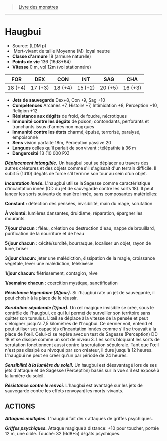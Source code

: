 ﻿> [Livre des monstres](tome_of_beasts.md)

---

# Haugbui

- Source: (LDM p)
-  Mort-vivant de taille Moyenne (M), loyal neutre
- **Classe d'armure** 18 (armure naturelle)
- **Points de vie** 136 (16d8+64)
- **Vitesse** 0 m, vol 12m (vol stationnaire)

|FOR|DEX|CON|INT|SAG|CHA|
|---|---|---|---|---|---|
|18 (+4)|17 (+3)|18 (+4)|15 (+2)|20 (+5)|16 (+3)|

- **Jets de sauvegarde** Dex+8, Con +9, Sag +10
- **Compétences** Arcanes +7, Histoire +7, Intimidation +8, Perception +10, Religion +12
- **Résistance aux dégâts** de froid, de foudre, nécrotiques
- **Immunité contre les dégâts** de poison; contondants, perforants et tranchants issus d'armes non magiques
- **Immunité contre les états** charmé, épuisé, terrorisé, paralysé, empoisonné
- **Sens** vision parfaite 18m, Perception passive 20
- **Langues** celles qu'il parlait de son vivant ; télépathie à 36 m
- **Dangerosité** 13 (10 000 PX)

**_Déplacement intangible._** Un haugbui peut se déplacer au travers des autres créatures et des objets comme s'il s'agissait d'un terrain difficile. Il subit 5 (1d10) dégâts de force s'il termine son tour au sein d'un objet.

**_Incantation innée._** L'haugbui utilise la Sagesse comme caractéristique d'incantation innée (DD du jet de sauvegarde contre les sorts 18). Il peut lancer les sorts suivants de manière innée, sans composantes matérielles:

**Constant :** détection des pensées, invisibilité, main du mage, scrutation

**À volonté:** lumières dansantes, druidisme, réparation, épargner les mourants

**7/jour chacun** : fléau, création ou destruction d'eau, nappe de brouillard, purification de la nourriture et de l'eau

**5/jour chacun** : cécité/surdité, bourrasque, localiser un objet, rayon de lune, briser

**3/jour chacun:** jeter une malédiction, dissipation de la magie, croissance végétale, lever une malédiction, télékinésie

**1/jour chacun:** flétrissement, contagion, rêve

**1/semaine chacun** : coercition mystique, sanctification

**_Résistance légendaire (3/jour)._** Si l'haugbui rate un jet de sauvegarde, il peut choisir à la place de le réussir.

**_Scrutation sépulcrale (1/jour)._** Un œil magique invisible se crée, sous le contrôle de l'haugbui, ce qui lui permet de surveiller son territoire sans quitter son tumulus. L'œil se déplace à la vitesse de la pensée et peut s'éloigner jusqu'à 7,5 kilomètres de l'haugbui. Ce dernier voit, entend et peut utiliser ses capacités d'incantation innées comme s'il se trouvait à la place de l'œil. Celui-ci se repère avec un test de Sagesse (Perception) DD 18 et se dissipe comme un sort de niveau 3. Les sorts bloquant les sorts de scrutation fonctionnent aussi contre la scrutation sépulcrale. Tant que l'œil n'est pas dissipé ou révoqué par son créateur, il dure jusqu'à 12 heures. L'haugbui ne peut en créer qu'un par période de 24 heures.

**_Sensibilité à la lumière du soleil._** Un haugbui est désavantagé lors de ses jets d'attaque et de Sagesse (Perception) basés sur la vue s'il est exposé à la lumière du soleil.

**_Résistance contre le renvoi._** L'haugbui est avantagé sur les jets de sauvegarde contre les effets renvoyant les morts-vivants.

## ACTIONS

**_Attaques multiples._** L'haugbui fait deux attaques de griffes psychiques.

**_Griffes psychiques._** Attaque magique à distance: +10 pour toucher, portée 12 m, une cible. Touché: 32 (6d8+5) dégâts psychiques.

